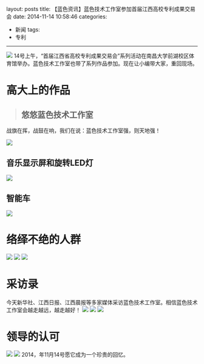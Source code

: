 layout: posts
title: 【蓝色资讯】蓝色技术工作室参加首届江西高校专利成果交易会
date: 2014-11-14 10:58:46
categories:
- 新闻
tags:
- 专利
---

![](http://og9nrsw1n.bkt.clouddn.com/%E3%80%90%E8%93%9D%E8%89%B2%E8%B5%84%E8%AE%AF%E3%80%91%E8%93%9D%E8%89%B2%E6%8A%80%E6%9C%AF%E5%B7%A5%E4%BD%9C%E5%AE%A4%E5%8F%82%E5%8A%A0%E9%A6%96%E5%B1%8A%E6%B1%9F%E8%A5%BF%E9%AB%98%E6%A0%A1%E4%B8%93%E5%88%A9%E6%88%90%E6%9E%9C%E4%BA%A4%E6%98%93%E4%BC%9A1.jpeg)
14号上午，“首届江西省高校专利成果交易会”系列活动在南昌大学前湖校区体育馆举办。蓝色技术工作室也带了系列作品参加。现在让小编带大家，重回现场。
<!-- more -->

# 高大上的作品
> ## 悠悠蓝色技术工作室
战旗在挥，战鼓在响，我们在说：蓝色技术工作室强，则天地强！

![](http://og9nrsw1n.bkt.clouddn.com/%E3%80%90%E8%93%9D%E8%89%B2%E8%B5%84%E8%AE%AF%E3%80%91%E8%93%9D%E8%89%B2%E6%8A%80%E6%9C%AF%E5%B7%A5%E4%BD%9C%E5%AE%A4%E5%8F%82%E5%8A%A0%E9%A6%96%E5%B1%8A%E6%B1%9F%E8%A5%BF%E9%AB%98%E6%A0%A1%E4%B8%93%E5%88%A9%E6%88%90%E6%9E%9C%E4%BA%A4%E6%98%93%E4%BC%9A2.png)
## 音乐显示屏和旋转LED灯
![](http://og9nrsw1n.bkt.clouddn.com/%E3%80%90%E8%93%9D%E8%89%B2%E8%B5%84%E8%AE%AF%E3%80%91%E8%93%9D%E8%89%B2%E6%8A%80%E6%9C%AF%E5%B7%A5%E4%BD%9C%E5%AE%A4%E5%8F%82%E5%8A%A0%E9%A6%96%E5%B1%8A%E6%B1%9F%E8%A5%BF%E9%AB%98%E6%A0%A1%E4%B8%93%E5%88%A9%E6%88%90%E6%9E%9C%E4%BA%A4%E6%98%93%E4%BC%9A3.png)
## 智能车
![](http://og9nrsw1n.bkt.clouddn.com/%E3%80%90%E8%93%9D%E8%89%B2%E8%B5%84%E8%AE%AF%E3%80%91%E8%93%9D%E8%89%B2%E6%8A%80%E6%9C%AF%E5%B7%A5%E4%BD%9C%E5%AE%A4%E5%8F%82%E5%8A%A0%E9%A6%96%E5%B1%8A%E6%B1%9F%E8%A5%BF%E9%AB%98%E6%A0%A1%E4%B8%93%E5%88%A9%E6%88%90%E6%9E%9C%E4%BA%A4%E6%98%93%E4%BC%9A4.png)

# 络绎不绝的人群

![](http://og9nrsw1n.bkt.clouddn.com/%E3%80%90%E8%93%9D%E8%89%B2%E8%B5%84%E8%AE%AF%E3%80%91%E8%93%9D%E8%89%B2%E6%8A%80%E6%9C%AF%E5%B7%A5%E4%BD%9C%E5%AE%A4%E5%8F%82%E5%8A%A0%E9%A6%96%E5%B1%8A%E6%B1%9F%E8%A5%BF%E9%AB%98%E6%A0%A1%E4%B8%93%E5%88%A9%E6%88%90%E6%9E%9C%E4%BA%A4%E6%98%93%E4%BC%9A5.png)
![](http://og9nrsw1n.bkt.clouddn.com/%E3%80%90%E8%93%9D%E8%89%B2%E8%B5%84%E8%AE%AF%E3%80%91%E8%93%9D%E8%89%B2%E6%8A%80%E6%9C%AF%E5%B7%A5%E4%BD%9C%E5%AE%A4%E5%8F%82%E5%8A%A0%E9%A6%96%E5%B1%8A%E6%B1%9F%E8%A5%BF%E9%AB%98%E6%A0%A1%E4%B8%93%E5%88%A9%E6%88%90%E6%9E%9C%E4%BA%A4%E6%98%93%E4%BC%9A6.png)
![](http://og9nrsw1n.bkt.clouddn.com/%E3%80%90%E8%93%9D%E8%89%B2%E8%B5%84%E8%AE%AF%E3%80%91%E8%93%9D%E8%89%B2%E6%8A%80%E6%9C%AF%E5%B7%A5%E4%BD%9C%E5%AE%A4%E5%8F%82%E5%8A%A0%E9%A6%96%E5%B1%8A%E6%B1%9F%E8%A5%BF%E9%AB%98%E6%A0%A1%E4%B8%93%E5%88%A9%E6%88%90%E6%9E%9C%E4%BA%A4%E6%98%93%E4%BC%9A7.png)
# 采访录
今天新华社、江西日报、江西晨报等多家媒体采访蓝色技术工作室。相信蓝色技术工作室会越走越远，越走越好！
![](http://og9nrsw1n.bkt.clouddn.com/%E3%80%90%E8%93%9D%E8%89%B2%E8%B5%84%E8%AE%AF%E3%80%91%E8%93%9D%E8%89%B2%E6%8A%80%E6%9C%AF%E5%B7%A5%E4%BD%9C%E5%AE%A4%E5%8F%82%E5%8A%A0%E9%A6%96%E5%B1%8A%E6%B1%9F%E8%A5%BF%E9%AB%98%E6%A0%A1%E4%B8%93%E5%88%A9%E6%88%90%E6%9E%9C%E4%BA%A4%E6%98%93%E4%BC%9A8.png)
![](http://og9nrsw1n.bkt.clouddn.com/%E3%80%90%E8%93%9D%E8%89%B2%E8%B5%84%E8%AE%AF%E3%80%91%E8%93%9D%E8%89%B2%E6%8A%80%E6%9C%AF%E5%B7%A5%E4%BD%9C%E5%AE%A4%E5%8F%82%E5%8A%A0%E9%A6%96%E5%B1%8A%E6%B1%9F%E8%A5%BF%E9%AB%98%E6%A0%A1%E4%B8%93%E5%88%A9%E6%88%90%E6%9E%9C%E4%BA%A4%E6%98%93%E4%BC%9A9.png)
![](http://og9nrsw1n.bkt.clouddn.com/%E3%80%90%E8%93%9D%E8%89%B2%E8%B5%84%E8%AE%AF%E3%80%91%E8%93%9D%E8%89%B2%E6%8A%80%E6%9C%AF%E5%B7%A5%E4%BD%9C%E5%AE%A4%E5%8F%82%E5%8A%A0%E9%A6%96%E5%B1%8A%E6%B1%9F%E8%A5%BF%E9%AB%98%E6%A0%A1%E4%B8%93%E5%88%A9%E6%88%90%E6%9E%9C%E4%BA%A4%E6%98%93%E4%BC%9A10.png)
# 领导的认可
![](http://og9nrsw1n.bkt.clouddn.com/%E3%80%90%E8%93%9D%E8%89%B2%E8%B5%84%E8%AE%AF%E3%80%91%E8%93%9D%E8%89%B2%E6%8A%80%E6%9C%AF%E5%B7%A5%E4%BD%9C%E5%AE%A4%E5%8F%82%E5%8A%A0%E9%A6%96%E5%B1%8A%E6%B1%9F%E8%A5%BF%E9%AB%98%E6%A0%A1%E4%B8%93%E5%88%A9%E6%88%90%E6%9E%9C%E4%BA%A4%E6%98%93%E4%BC%9A11.png)
![](http://og9nrsw1n.bkt.clouddn.com/%E3%80%90%E8%93%9D%E8%89%B2%E8%B5%84%E8%AE%AF%E3%80%91%E8%93%9D%E8%89%B2%E6%8A%80%E6%9C%AF%E5%B7%A5%E4%BD%9C%E5%AE%A4%E5%8F%82%E5%8A%A0%E9%A6%96%E5%B1%8A%E6%B1%9F%E8%A5%BF%E9%AB%98%E6%A0%A1%E4%B8%93%E5%88%A9%E6%88%90%E6%9E%9C%E4%BA%A4%E6%98%93%E4%BC%9A12.png)
2014，年11月14号愿它成为一个珍贵的回忆。